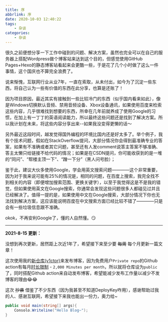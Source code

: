 ```yaml
---
title: 序
abbrlink: 序
date: 2020-10-03 12:40:22
tags:
    - 杂谈
categories:
    - 杂谈
---
```


很久之前便想分享一下工作中碰到的问题、解决方案，虽然也完全可以在自己的服务器上搭配Wordpress做个博客站来达到这个目的，但感觉使用GitHub Pages+Hexo的静态博客站看起来会更酷一些，于是花了几个小时做了这么一件事情，这个国庆也不算完全浪费了。
<!--more-->

说来惭愧，互联网行业从业7年，一直在索取，从未付出，如今为了沉淀一些东西，将自己认为一些有价值的东西在此分享，也算是还账了！

因为项目原因，最近其实有接触到一些比较冷门的东西（似乎国内看来如此），像是Windows切换默认音频、禁用音频设备、Xbox设备通讯，如果使用百度来检索这些内容，几乎很难找到想要的东西，所幸在几年前就养成了使用Google的习惯，在加上有一丁丁的英语阅读能力，所以最终这些问题还是找到了解决方案。所以我计划在未来，将这些内容分享出来--如果我没变得更懒的话～

另外最近这段时间，越发觉得国外编程的环境比国内还是好太多了。举个例子，我有个技术问题，假如在StackOverflow提问，大部分情况你会得到最准确专业的答案，如果有不准确或者其它问题，甚至还有人发comment说答主答案不够准确、答主太懒只给链接不给代码的情况；如果是在CSDN提问，你可能收获到的是一堆的“同问”、“帮楼主顶一下”、“蹭一下分”（黑人问号脸）；

鉴于此，建议大伙多使用Google，学会用英文搜索问题————这个非常重要，因为对于我来说可能有25%的情况是，相同的问题，在百度上搜索，我完全找不到相关的内容（即便增加搜索范围、更换关键字），以至于我觉得这是不是我的错觉，但如果使用英文在Google搜索，你通常会发现这些问题很多人都碰见过并且已经解决了。值得一提的是，如果使用中文在Google搜索，大部分情况下你也无法找到解决方案，这应该能说明百度在中文搜索方面已经比较不错了————只是会有一些垃圾信息跟不准确。

okok，不再安利Google了，懂的人自然懂。😏


---
**2021-8-15 更新：**

没想到再次更新，居然距上次近1年了，希望接下来至少要 ~~每周~~ 每个月更新一篇文章！

这次使用我的[新仓库(v1ctor)](https://github.com/Vict0r-Chen/v1ctor.git)来发布博客，因为免费用户`Private repo`的Github action有每月[时长限制](https://docs.github.com/en/billing/managing-billing-for-github-actions/about-billing-for-github-actions#included-storage-and-minutes) - `2,000 Minutes per month`，所以就将仓库设为`public`了，同时搭配Github action来自动发布博客，希望能减少发布工作量以减少不发博客的理由😂😂

这次 ~~抄袭~~ 借鉴了不少东西（因为我甚至不知道DeployKey咋用），感谢帮助过我的人、感谢互联网，希望接下来我也能出一份力，奥力给~

``` csharp
public void main(string[] args){
    Consolo.Writeline("Hello Blog~");
}
```